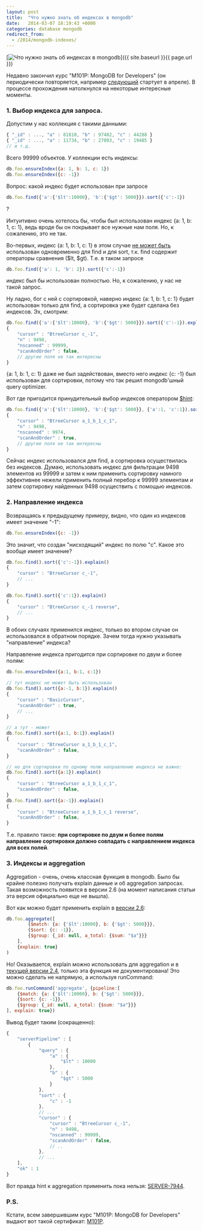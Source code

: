 ```yaml
---
layout: post
title:  "Что нужно знать об индексах в mongodb"
date:   2014-03-07 18:19:43 +0000
categories: database mongodb
redirect_from:
  - /2014/mongodb-indexes/
---
```


[![Что нужно знать об индексах в mongodb](/assets/images/posts/2014-03-07-mongodb-indexes/mongoDB-logo_small.png "Что нужно знать об индексах в mongodb")]({{ site.baseurl }}{{ page.url }})

Недавно закончил курс "M101P: MongoDB for Developers" (он периодически повторяется, например [следующий](https://education.mongodb.com/courses/10gen/M101P/2014_April/about) стартует в апреле).
В процессе прохождения натолкнулся на некоторые интересные моменты.

<!--more-->

### 1. Выбор индекса для запроса.

Допустим у нас коллекция с такими данными:

```javascript
{ "_id" : ..., "a" : 81810, "b" : 97482, "c" : 44288 }
{ "_id" : ..., "a" : 11734, "b" : 27893, "c" : 19485 }
// и т.д.
```

Всего 99999 объектов. У коллекции есть индексы:

```javascript
db.foo.ensureIndex({a: 1, b: 1, c: 1})
db.foo.ensureIndex({c: -1})
```

Вопрос: какой индекс будет использован при запросе

```javascript
db.foo.find({'a':{'$lt':10000}, 'b':{'$gt': 5000}}).sort({'c':-1}) 
```
?

Интуитивно очень хотелось бы, чтобы был использован индекс {a: 1, b: 1, c: 1}, ведь вроде бы он покрывает все нужные нам поля. Но, к сожалению, это не так.

Во-первых, индекс {a: 1, b: 1, c: 1} в этом случае [не может быть](http://docs.mongodb.org/manual/tutorial/sort-results-with-indexes/#use-indexes-to-sort-query-results) использован одновременно для find и для sort, т.к. find содержит операторы сравнения ($lt, $gt). Т.е. в таком запросе 

```javascript
db.foo.find({'a': 1, 'b': 2}).sort({'c':-1})
```

индекс был бы использован полностью. Но, к сожалению, у нас не такой запрос.

Ну ладно, бог с ней с сортировкой, наверно индекс {a: 1, b: 1, c: 1} будет использован только для find, а сортировка уже будет сделана без индексов.
Эх, смотрим:

```javascript
db.foo.find({'a':{'$lt':10000}, 'b':{'$gt': 5000}}).sort({'c':-1}).explain()
{
    "cursor" : "BtreeCursor c_-1",
    "n" : 9498,
    "nscanned" : 99999,
    "scanAndOrder" : false,
    // другие поля не так интересны
}
```

{a: 1, b: 1, c: 1} даже не был задействован, вместо него индекс {c: -1} был использован для сортировки, потому что так решил mongodb'шный query optimizer.

Вот где пригодится принудительный выбор индексов оператором [$hint](http://docs.mongodb.org/manual/reference/operator/meta/hint/):

```javascript
db.foo.find({'a':{'$lt':10000}, 'b':{'$gt': 5000}}, {'a':1, 'c':1}).sort({'c':-1}).hint({a: 1, b: 1, c: 1}).explain()
{
    "cursor" : "BtreeCursor a_1_b_1_c_1",
    "n" : 9498,
    "nscanned" : 9974,
    "scanAndOrder" : true,
    // другие поля не так интересны
}
```

Сейчас индекс использовался для find, а сортировка осуществилась без индексов. Думаю, использовать индекс для фильтрации 9498 элементов из 99999 и затем к ним применить сортировку намного эффективнее нежели применить полный перебор к 99999 элементам и затем сортировку найденных 9498 осуществить с помощью индексов.

### 2. Направление индекса

Возвращаясь к предыдущему примеру, видно, что один из индексов имеет значение "-1":

```javascript
db.foo.ensureIndex({c: -1})
```
Это значит, что создан "нисходящий" индекс по полю "c". Какое это вообще имеет значение?

```javascript
db.foo.find().sort({'c':-1}).explain()
{
    "cursor" : "BtreeCursor c_-1",
    // ...
}

db.foo.find().sort({'c':1}).explain()
{
    "cursor" : "BtreeCursor c_-1 reverse",
    // ...
}
```

В обоих случаях применился индекс, только во втором случае он использовался в обратном порядке.
Зачем тогда нужно указывать "направление" индекса?

Направление индекса пригодится при сортировке по двум и более полям:

```javascript
db.foo.ensureIndex({a:1, b:1, c:1})

// тут индекс не может быть использован
db.foo.find().sort({a:-1, b:1}).explain()
{
    "cursor" : "BasicCursor",
    "scanAndOrder" : true,
    // ...
}

// а тут - может
db.foo.find().sort({a:1, b:1}).explain()
{
    "cursor" : "BtreeCursor a_1_b_1_c_1",
    "scanAndOrder" : false,
}

// но для сортировки по одному полю направление индекса не важно:
db.foo.find().sort({a:1}).explain()
{
    "cursor" : "BtreeCursor a_1_b_1_c_1",
    "scanAndOrder" : false,
}
db.foo.find().sort({a:-1}).explain()
{
    "cursor" : "BtreeCursor a_1_b_1_c_1 reverse",
    "scanAndOrder" : false,
}
```
Т.е. правило такое: **при сортировке по двум и более полям направление сортировки должно совпадать с направлением индекса для всех полей**.

### 3. Индексы и aggregation

Aggregation - очень, очень классная функция в mongodb. Было бы крайне полезно получать explain данные и об aggregation запросах. Такая возможность появится в версии 2.6 (на момент написания статьи эта версия официально еще не вышла).

Вот как можно будет применить explain в [версии 2.6](http://docs.mongodb.org/master/release-notes/2.6/):

```javascript
db.foo.aggregate([
        {$match: {a: {'$lt':10000}, b: {'$gt': 5000}}},
        {$sort: {c: -1}},
        {$group: {_id: null, a_total: {$sum: "$a"}}}
    ],
    {explain: true}
)
```

Но!
Оказывается, explain можно использовать для aggregation и в [текущей версии 2.4](http://stackoverflow.com/a/19601769/821594), только эта функция не документирована!
Это можно сделать не напрямую, а используя runCommand:

```javascript
db.foo.runCommand('aggregate', {pipeline:[
    {$match: {a: {'$lt':10000}, b: {'$gt': 5000}}},
    {$sort: {c: -1}},
    {$group: {_id: null, a_total: {$sum: "$a"}}}
], explain: true})
```

Вывод будет таким (сокращенно):

```javascript
{
    "serverPipeline" : [
        {
            "query" : {
                "a" : {
                    "$lt" : 10000
                },
                "b" : {
                    "$gt" : 5000
                }
            },
            "sort" : {
                "c" : -1
            },
            // ...
            "cursor" : {
                "cursor" : "BtreeCursor c_-1",
                "n" : 9498,
                "nscanned" : 99999,
                "scanAndOrder" : false,
                // ..
            },
            // ...
    ],
    "ok" : 1
}
```
Вот правда hint к aggregation применить пока нельзя: [SERVER-7944](https://jira.mongodb.org/browse/SERVER-7944).

### P.S. 
Кстати, всем завершившим курс "M101P: MongoDB for Developers" выдают вот такой сертификат: [M101P](https://s3.amazonaws.com/edu-cert.10gen.com/downloads/01739dbdba0e46f7964b160203b4f749/Certificate.pdf).
